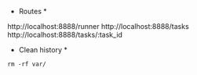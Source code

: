 * Routes *

http://localhost:8888/runner
http://localhost:8888/tasks
http://localhost:8888/tasks/:task_id

* Clean history *

```
rm -rf var/
```
